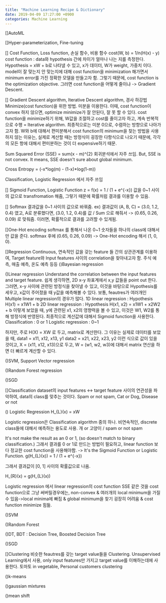 ```yaml
---
title: "Machine Learning Recipe & Dictionary"
date: 2019-04-09 17:27:00 +0900
categories: Machine Learning
---
```




[]AutoML

[]Hyper-parameterization, Fine-tuning


[] Cost Function, Loss function, 손실 함수, 비용 함수
cost(W, b) = 1/n(H(x) - y)
cost function : data와 hypothesis 간에 차이가 얼마나 나는 지를 측정한다.
Hypothesis = xW + b로 나타낼 수 있고, x가 데이터, W가 weight, 가중치 이다.
model이 잘 맞는지 안 맞는지에 대해 cost function을 minimization 해가면서 minimum error를 가진 정확한 모델을 만들고자 함.
그렇기 때문에, cost function is the optimization objective.
그러면 cost function을 어떻게 줄이냐 ->  Gradient Descent.

[] Gradient Descent algorithm, Iterative Descent algorithm, 경사 하강법
Minimize(cost function)을 위한 방법. 미분을 이용한다.
이때, cost function이 convex 하지 않으면, optimize minimize가 잘 안된다, 잘 못 할 수 있다.
cost function을 minimize하기 위해, W값을 조절하고 cost를 줄이고자 하고, 계속 반복적으로 수행 = Iterative algorithm.
최종적으로는 미분 0으로, 수렴하는 방향으로 나아가고자 함.
W와 b에 대해서 편미분해서 cost function의 minimum을 찾는 방법을 사용하지 않는 이유는,
실제로 계산할 때는 방정식이 굉장한 다항식으로 나오기 때문에, 각각의 모든 항에 대해서 편미분하는 것이 더 expensive하기 때문.



Sum Squared Error (SSE) = sum(x - m)^{2}
회귀분석에서 자주 쓰임. But, SSE is not convex. It means, SSE doesn't sure about global minimum.


Cross Entropy = (-x*log(m) - (1-x)*log(1-m))

Classification, Logistic Regression 에서 자주 쓰임



[] Sigmoid Function, Logistic Function
z = f(x) = 1 / (1 + e^{-x})
값을 0~1 사이의 값으로 transfromation 해줌, 그렇기 때문에 확률처럼 결과를 이용할 수 있음.


[] Softmax
결과값을 0~1 사이의 값으로 바꿔줌.
ex) 결과값이 (A, B, C) = (3.0, 1.2, 0.4) 였고, A로 분류했다면,
(3.0, 1.2, 0.4)를 값 / Sum 으로 해줘서 -> (0.65, 0.26, 0.09) 로 맞춰줌. 이러면, 확률적으로 결과를 고려할 수 있게됨.

[]One-Hot encoding
softmax 를 통해서 나온 0~1 숫자들을 하나의 class에 대해서만 값을 준다.
softmax 후에 (0.65, 0.26, 0.09) -> One-Hot encoding 해서 (1, 0, 0).



[]Regression
Continuous, 연속적인 값을 갖는 feature 들 간의 상관관계를 이용하여, Target feature와 Input features 사이의 correlation을 찾아내고자 함.
주식 예측, 매출 예측, 온도 예측 등등
()Bayesian regression

()Linear regression
Understand the correlation between the input features and target feature.
쉽게 생각하면,
2D x-y 좌표계에서 x,y 값들을 point out 한다.
그러면, x-y 사이에 관련된 방정식을 찾아낼 수 있고, 이것을 바탕으로 Hypothesis를 세우고, x값이 주어졌을 때 y값을 예측해볼 수 있다.
보통, feautres가 여러개인 Multiple linear regression의 경우가 많다.
1D linear regression : Hypothesis H(x1) = x1W1 + b
2D linear regression : Hypothesis H(x1, x2) = x1W1 + x2W2 + b
이렇게 보았을 때, y에 관련된 x1, x2의 영향력을 볼 수 있고, 이것은 W1, W2를 통해 방정식에 반영된다.
최종적으로 계산값에 대해서 Sigmoid function을 사용한다.
Classification : 0 or 1
Logistic regression : 0~1

하지만, 주로 H(X) = XW 로 두고, matrix로 계산한다.
그 이유는 실제로 데이터를 보았을 때,
data1 = x11, x12, x13, y1 
data2 = x21, x22, x23, y2
이런 식으로 값이 있을 것이고,
X = (x11, x12, x13)으로 두고, W = (w1, w2, w3)에 대해서 matrix 연산을 하면 더 빠르게 계산할 수 있다.

()SVM, Support Vector regression

()Random Forest regression

()SGD

[]Classification
dataset의 input features <-> target feature 사이의 연관성을 파악하여,
data의 class를 맞추는 것이다.
Spam or not spam, Cat or Dog, Disease or not

() Logistic Regression
H_{L}(x) = xW

Logistic regression은 Classification algorithm 중의 하나.
비연속적인, discrete class들에 대해서 예측하는 용도로 사용. 개 or 고양이 / spam or not spam

It's not make the result as an 0 or 1, (so doesn't match to binary classification.)
그래서 결과를 0 or 1로 만드는 방법이 필요하고, linear function 보다 정교한 cost function을 사용해야함.
-> It's the Sigmoid Function or Logistic Function.
g(H_{L}(x)) = 1 / (1 + e^{-x})

그래서 결과값이 [0, 1] 사이의 확률값으로 나옴.

H_{R}(x) = g(H_{L}(x))

Logistic regression 에서 linear regression의 cost function SSE 같은 것을 cost function으로 그냥 써버릴경우에는,
non-convex & 여러개의 local minimum을 가질 수 있음->local minima에 빠짐 & global minimum을 찾기 굉장히 어려움 & cost function minimize 힘듦.

()SVM

()Random Forest

()DT, BDT : Decision Tree, Boosted Decision Tree

()SGD

[]Clustering
비슷한 feautres를 갖는 target value들을 Clustering. Unsupervised Learning에서 사용,
only input features만 가지고 target value를 이해하는데에 사용한다.
토마토 in vegetable, Personal customers clustering

()k-means

()gaussian mixtures

()mean shift
